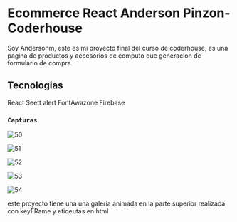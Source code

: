 # Ecommerce React Anderson Pinzon-Coderhouse

Soy Andersonm, este es mi proyecto final del curso de coderhouse, es una pagina de productos y accesorios de computo que generacion de formulario de compra  

## Tecnologias 

React
Seett alert
FontAwazone
Firebase 

### `Capturas `
![50](https://github.com/pibeca13/AnderReact/assets/127623601/38523c96-3345-4787-a69e-da62eac6b030)

![51](https://github.com/pibeca13/AnderReact/assets/127623601/c978f2f0-d3f8-4b23-8fd8-bacddc7043a4)

![52](https://github.com/pibeca13/AnderReact/assets/127623601/9206971a-4893-4fd5-9f33-365d056f87d7)

![53](https://github.com/pibeca13/AnderReact/assets/127623601/c0386bd2-03b8-4489-8be4-1cef8a8622ca)

![54](https://github.com/pibeca13/AnderReact/assets/127623601/a2e4e970-5113-4511-afa8-e7495b275d45)







este proyecto tiene una una galeria animada en la parte superior realizada con keyFRame y etiqeutas en html
